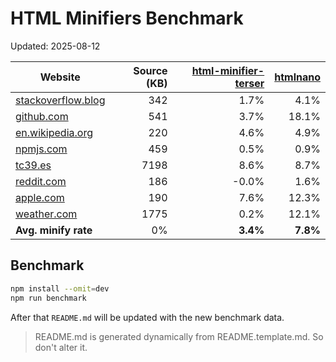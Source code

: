 # HTML Minifiers Benchmark

Updated: 2025-08-12

[html-minifier-terser]: https://www.npmjs.com/package/html-minifier-terser/v/7.2.0
[htmlnano]: https://www.npmjs.com/package/htmlnano/v/2.1.2

| Website | Source (KB) | [html-minifier-terser] | [htmlnano] |
| ------- | ----------: | ---------------------: | ---------: |
| [stackoverflow.blog](https://stackoverflow.blog/) | 342 | 1.7% | 4.1% |
| [github.com](https://github.com/) | 541 | 3.7% | 18.1% |
| [en.wikipedia.org](https://en.wikipedia.org/wiki/Main_Page) | 220 | 4.6% | 4.9% |
| [npmjs.com](https://www.npmjs.com/package/eslint) | 459 | 0.5% | 0.9% |
| [tc39.es](https://tc39.es/ecma262/) | 7198 | 8.6% | 8.7% |
| [reddit.com](https://reddit.com/) | 186 | -0.0% | 1.6% |
| [apple.com](https://www.apple.com/) | 190 | 7.6% | 12.3% |
| [weather.com](https://weather.com) | 1775 | 0.2% | 12.1% |
| **Avg. minify rate** | 0% | **3.4%** | **7.8%** |

## Benchmark

```bash
npm install --omit=dev
npm run benchmark
```

After that `README.md` will be updated with the new benchmark data.

> README.md is generated dynamically from README.template.md. So don't alter it.
